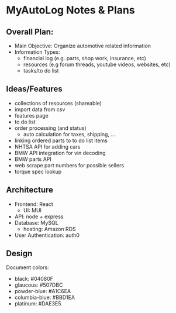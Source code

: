 # MyAutoLog Notes & Plans
## Overall Plan:
- Main Objective: Organize automotive related information
- Information Types:
  - financial log (e.g. parts, shop work, insurance, etc)
  - resources (e.g forum threads, youtube videos, websites, etc)
  - tasks/to do list

## Ideas/Features
 - collections of resources (shareable)
 - import data from csv
 - features page
 - to do list
 - order processing (and status)
   - auto calculation for taxes, shipping, ...
 - linking ordered parts to to do list items
 - NHTSA API for adding cars
 - BMW API integration for vin decoding
 - BMW parts API
 - web scrape part numbers for possible sellers
 - torque spec lookup
## Architecture
 - Frontend: React
   - UI: MUI
 - API: node + express
 - Database: MySQL
   - hosting: Amazon RDS
 - User Authentication: auth0
 
 
## Design
Document colors:
  * black: #04080F
  * glaucous: #507DBC
  * powder-blue: #A1C6EA
  * columbia-blue: #BBD1EA
  * platinum: #DAE3E5


